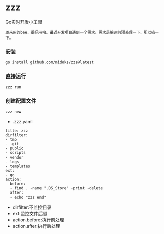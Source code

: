 # zzz

Go实时开发小工具

```
原来用的bee，很好用哈。最近开发项目遇到一个需求。需求是编译前预处理一下，所以搞一下。

```

### 安装

```bash
go install github.com/midoks/zzz@latest
```

### 直接运行

```bash
zzz run
```

### 创建配置文件

```bash
zzz new
```

- .zzz.yaml

```
title: zzz
dirfilter:
- tmp
- .git
- public
- scripts
- vendor
- logs
- templates
ext:
- go
action:
  before:
  - find . -name ".DS_Store" -print -delete
  after:
  - echo "zzz end"

```

- dirfilter:不监控目录
- ext:监控文件后缀
- action.before:执行前处理
- action.after:执行后处理
